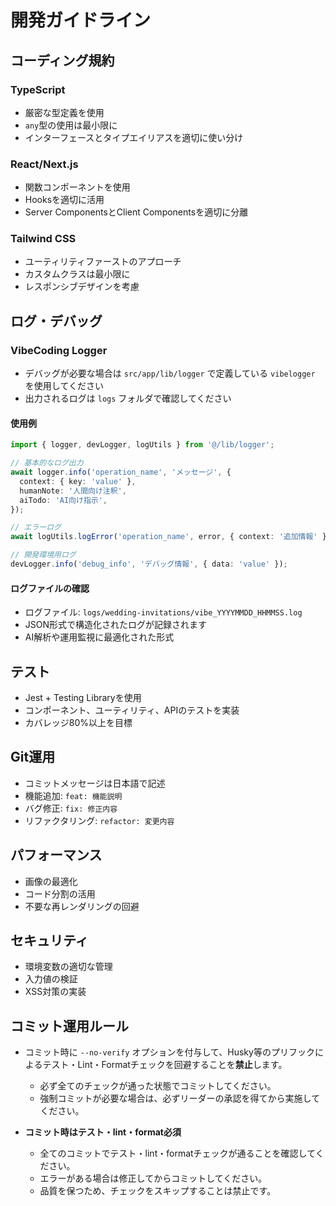 # 開発ガイドライン

## コーディング規約

### TypeScript

- 厳密な型定義を使用
- `any`型の使用は最小限に
- インターフェースとタイプエイリアスを適切に使い分け

### React/Next.js

- 関数コンポーネントを使用
- Hooksを適切に活用
- Server ComponentsとClient Componentsを適切に分離

### Tailwind CSS

- ユーティリティファーストのアプローチ
- カスタムクラスは最小限に
- レスポンシブデザインを考慮

## ログ・デバッグ

### VibeCoding Logger

- デバッグが必要な場合は `src/app/lib/logger` で定義している `vibelogger` を使用してください
- 出力されるログは `logs` フォルダで確認してください

#### 使用例

```typescript
import { logger, devLogger, logUtils } from '@/lib/logger';

// 基本的なログ出力
await logger.info('operation_name', 'メッセージ', {
  context: { key: 'value' },
  humanNote: '人間向け注釈',
  aiTodo: 'AI向け指示',
});

// エラーログ
await logUtils.logError('operation_name', error, { context: '追加情報' });

// 開発環境用ログ
devLogger.info('debug_info', 'デバッグ情報', { data: 'value' });
```

#### ログファイルの確認

- ログファイル: `logs/wedding-invitations/vibe_YYYYMMDD_HHMMSS.log`
- JSON形式で構造化されたログが記録されます
- AI解析や運用監視に最適化された形式

## テスト

- Jest + Testing Libraryを使用
- コンポーネント、ユーティリティ、APIのテストを実装
- カバレッジ80%以上を目標

## Git運用

- コミットメッセージは日本語で記述
- 機能追加: `feat: 機能説明`
- バグ修正: `fix: 修正内容`
- リファクタリング: `refactor: 変更内容`

## パフォーマンス

- 画像の最適化
- コード分割の活用
- 不要な再レンダリングの回避

## セキュリティ

- 環境変数の適切な管理
- 入力値の検証
- XSS対策の実装

## コミット運用ルール

- コミット時に `--no-verify` オプションを付与して、Husky等のプリフックによるテスト・Lint・Formatチェックを回避することを**禁止**します。
  - 必ず全てのチェックが通った状態でコミットしてください。
  - 強制コミットが必要な場合は、必ずリーダーの承認を得てから実施してください。

- **コミット時はテスト・lint・format必須**
  - 全てのコミットでテスト・lint・formatチェックが通ることを確認してください。
  - エラーがある場合は修正してからコミットしてください。
  - 品質を保つため、チェックをスキップすることは禁止です。
